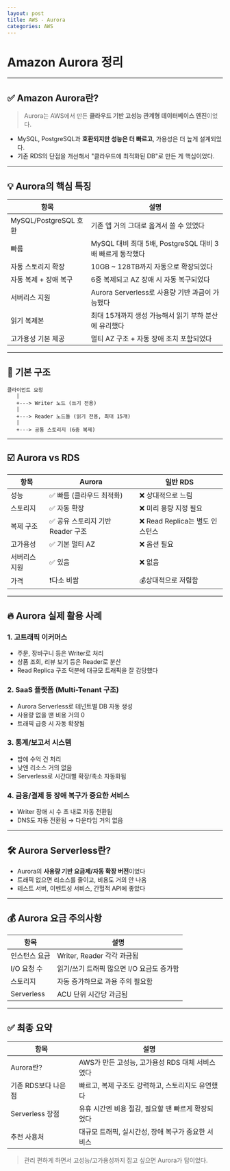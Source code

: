 ```yaml
---
layout: post
title: AWS - Aurora
categories: AWS
---
```


# Amazon Aurora 정리

---

## ✅ Amazon Aurora란?

> Aurora는 AWS에서 만든 **클라우드 기반 고성능 관계형 데이터베이스 엔진**이었다.

* MySQL, PostgreSQL과 **호환되지만 성능은 더 빠르고**, 가용성은 더 높게 설계되었다.
* 기존 RDS의 단점을 개선해서 "클라우드에 최적화된 DB"로 만든 게 핵심이었다.

---

## 💡 Aurora의 핵심 특징

| 항목                  | 설명                                        |
| ------------------- | ----------------------------------------- |
| MySQL/PostgreSQL 호환 | 기존 앱 거의 그대로 옮겨서 쓸 수 있었다                   |
| 빠름                  | MySQL 대비 최대 5배, PostgreSQL 대비 3배 빠르게 동작했다 |
| 자동 스토리지 확장          | 10GB \~ 128TB까지 자동으로 확장되었다                |
| 자동 복제 + 장애 복구       | 6중 복제되고 AZ 장애 시 자동 복구되었다                  |
| 서버리스 지원             | Aurora Serverless로 사용량 기반 과금이 가능했다        |
| 읽기 복제본              | 최대 15개까지 생성 가능해서 읽기 부하 분산에 유리했다           |
| 고가용성 기본 제공          | 멀티 AZ 구조 + 자동 장애 조치 포함되었다                 |

---

## 🔧 기본 구조

```
클라이언트 요청
   |
   +---> Writer 노드 (쓰기 전용)
   |
   +---> Reader 노드들 (읽기 전용, 최대 15개)
   |
   +---> 공통 스토리지 (6중 복제)
```

---

## ☑️ Aurora vs RDS

| 항목      | Aurora                 | 일반 RDS                  |
| ------- | ---------------------- | ----------------------- |
| 성능      | ✅ 빠름 (클라우드 최적화)        | ❌ 상대적으로 느림              |
| 스토리지    | ✅ 자동 확장                | ❌ 미리 용량 지정 필요           |
| 복제 구조   | ✅ 공유 스토리지 기반 Reader 구조 | ❌ Read Replica는 별도 인스턴스 |
| 고가용성    | ✅ 기본 멀티 AZ             | ❌ 옵션 필요                 |
| 서버리스 지원 | ✅ 있음                   | ❌ 없음                    |
| 가격      | ❗다소 비쌈                 | 💰상대적으로 저렴함             |

---

## 🔥 Aurora 실제 활용 사례

### 1. 고트래픽 이커머스

* 주문, 장바구니 등은 Writer로 처리
* 상품 조회, 리뷰 보기 등은 Reader로 분산
* Read Replica 구조 덕분에 대규모 트래픽을 잘 감당했다

### 2. SaaS 플랫폼 (Multi-Tenant 구조)

* Aurora Serverless로 테넌트별 DB 자동 생성
* 사용량 없을 땐 비용 거의 0
* 트래픽 급증 시 자동 확장됨

### 3. 통계/보고서 시스템

* 밤에 수억 건 처리
* 낮엔 리소스 거의 없음
* Serverless로 시간대별 확장/축소 자동화됨

### 4. 금융/결제 등 장애 복구가 중요한 서비스

* Writer 장애 시 수 초 내로 자동 전환됨
* DNS도 자동 전환됨 → 다운타임 거의 없음

---

## 🛠 Aurora Serverless란?

* Aurora의 **사용량 기반 요금제/자동 확장 버전**이었다
* 트래픽 없으면 리소스를 줄이고, 비용도 거의 안 나옴
* 테스트 서버, 이벤트성 서비스, 간헐적 API에 좋았다

---

## 💰 Aurora 요금 주의사항

| 항목         | 설명                        |
| ---------- | ------------------------- |
| 인스턴스 요금    | Writer, Reader 각각 과금됨     |
| I/O 요청 수   | 읽기/쓰기 트래픽 많으면 I/O 요금도 증가함 |
| 스토리지       | 자동 증가하므로 과용 주의 필요함        |
| Serverless | ACU 단위 시간당 과금됨            |

---

## ✅ 최종 요약

| 항목            | 설명                             |
| ------------- | ------------------------------ |
| Aurora란?      | AWS가 만든 고성능, 고가용성 RDS 대체 서비스였다 |
| 기존 RDS보다 나은 점 | 빠르고, 복제 구조도 강력하고, 스토리지도 유연했다   |
| Serverless 장점 | 유휴 시간엔 비용 절감, 필요할 땐 빠르게 확장되었다  |
| 추천 사용처        | 대규모 트래픽, 실시간성, 장애 복구가 중요한 서비스  |

> 관리 편하게 하면서 고성능/고가용성까지 잡고 싶으면 Aurora가 답이었다.
